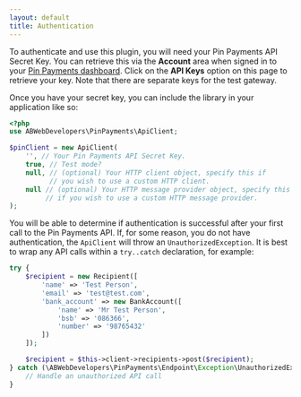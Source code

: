 ```yaml
---
layout: default
title: Authentication
---
```

To authenticate and use this plugin, you will need your Pin Payments API Secret Key. You can retrieve this via
the **Account** area when signed in to your [Pin Payments dashboard](https://dashboard.pinpayments.com). Click on the
**API Keys** option on this page to retrieve your key. Note that there are separate keys for the test gateway.

Once you have your secret key, you can include the library in your application like so:

```php
<?php
use ABWebDevelopers\PinPayments\ApiClient;

$pinClient = new ApiClient(
    '', // Your Pin Payments API Secret Key.
    true, // Test mode?
    null, // (optional) Your HTTP client object, specify this if
          // you wish to use a custom HTTP client.
    null // (optional) Your HTTP message provider object, specify this
         // if you wish to use a custom HTTP message provider.
);
```

You will be able to determine if authentication is successful after your first call to the Pin Payments API. If, for some reason,
you do not have authentication, the `ApiClient` will throw an `UnauthorizedException`. It is best to wrap any API calls within a `try..catch` declaration, for example:

```php
try {
    $recipient = new Recipient([
        'name' => 'Test Person',
        'email' => 'test@test.com',
        'bank_account' => new BankAccount([
            'name' => 'Mr Test Person',
            'bsb' => '086366',
            'number' => '98765432'
        ])
    ]);

    $recipient = $this->client->recipients->post($recipient);
} catch (\ABWebDevelopers\PinPayments\Endpoint\Exception\UnauthorizedException $e) {
    // Handle an unauthorized API call
}
```
